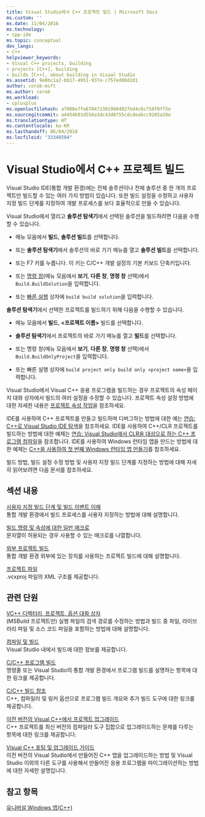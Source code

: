 ```yaml
---
title: Visual Studio에서 C++ 프로젝트 빌드 | Microsoft Docs
ms.custom: ''
ms.date: 11/04/2016
ms.technology:
- cpp-ide
ms.topic: conceptual
dev_langs:
- C++
helpviewer_keywords:
- Visual C++ projects, building
- projects [C++], building
- builds [C++], about building in Visual Studio
ms.assetid: 9e8bc1a2-bb17-4951-937a-c757ed88d2d1
author: corob-msft
ms.author: corob
ms.workload:
- cplusplus
ms.openlocfilehash: a7008e7fe670471301968482fbd4c6c758f0ff5e
ms.sourcegitcommit: a4454b91d556a3dc43d8755cdcdeabcc9285a20e
ms.translationtype: HT
ms.contentlocale: ko-KR
ms.lasthandoff: 06/04/2018
ms.locfileid: "33340504"
---
```

# <a name="building-c-projects-in-visual-studio"></a>Visual Studio에서 C++ 프로젝트 빌드
Visual Studio IDE(통합 개발 환경)에는 전체 솔루션이나 전체 솔루션 중 한 개의 프로젝트만 빌드할 수 있는 여러 가지 방법이 있습니다. 또한 빌드 설정을 수정하고 사용자 지정 빌드 단계를 지정하여 개발 프로세스를 보다 효율적으로 만들 수 있습니다.  
  
 Visual Studio에서 열리고 **솔루션 탐색기**에서 선택된 솔루션을 빌드하려면 다음을 수행할 수 있습니다.  
  
-   메뉴 모음에서 **빌드**, **솔루션 빌드**를 선택합니다.  
  
-   또는 **솔루션 탐색기**에서 솔루션의 바로 가기 메뉴를 열고 **솔루션 빌드**를 선택합니다.  
  
-   또는 F7 키를 누릅니다. 이 키는 C/C++ 개발 설정의 기본 키보드 단축키입니다.  
  
-   또는 [명령 창](/visualstudio/ide/reference/command-window)(메뉴 모음에서 **보기**, **다른 창**, **명령 창** 선택)에서 `Build.BuildSolution`을 입력합니다.  
  
-   또는 [빠른 실행](/visualstudio/ide/reference/quick-launch-environment-options-dialog-box) 상자에 `build build solution`을 입력합니다.  
  
 **솔루션 탐색기**에서 선택한 프로젝트를 빌드하기 위해 다음을 수행할 수 있습니다.  
  
-   메뉴 모음에서 **빌드**, **\<프로젝트 이름>** 빌드를 선택합니다.  
  
-   **솔루션 탐색기**에서 프로젝트의 바로 가기 메뉴를 열고 **빌드**를 선택합니다.  
  
-   또는 명령 창(메뉴 모음에서 **보기**, **다른 창**, **명령 창** 선택)에서 `Build.BuildOnlyProject`을 입력합니다.  
  
-   또는 빠른 실행 상자에 `build project only build only <project name>`을 입력합니다.  
  
 Visual Studio에서 Visual C++ 응용 프로그램을 빌드하는 경우 프로젝트의 속성 페이지 대화 상자에서 빌드의 여러 설정을 수정할 수 있습니다. 프로젝트 속성 설정 방법에 대한 자세한 내용은 [프로젝트 속성 작업](../ide/working-with-project-properties.md)을 참조하세요.  
  
 IDE를 사용하여 C++ 프로젝트를 만들고 빌드하며 디버그하는 방법에 대한 예는 [연습: C++로 Visual Studio IDE 탐색](/visualstudio/ide/getting-started-with-cpp-in-visual-studio)을 참조하세요. IDE를 사용하여 C++/CLR 프로젝트를 빌드하는 방법에 대한 예제는 [연습: Visual Studio에서 CLR을 대상으로 하는 C++ 프로그램 컴파일](../ide/walkthrough-compiling-a-cpp-program-that-targets-the-clr-in-visual-studio.md)을 참조합니다. IDE를 사용하여 Windows 런타임 앱을 만드는 방법에 대한 예제는 [C++을 사용하여 첫 번째 Windows 런타임 앱 만들기](http://msdn.microsoft.com/library/windows/apps/hh974580.aspx)를 참조하세요.  
  
 빌드 방법, 빌드 설정 수정 방법 및 사용자 지정 빌드 단계를 지정하는 방법에 대해 자세히 읽어보려면 다음 문서를 참조하세요.  
  
## <a name="in-this-section"></a>섹션 내용  
 [사용자 지정 빌드 단계 및 빌드 이벤트 이해](../ide/understanding-custom-build-steps-and-build-events.md)  
 통합 개발 환경에서 빌드 프로세스를 사용자 지정하는 방법에 대해 설명합니다.  
  
 [빌드 명령 및 속성에 대한 일반 매크로](../ide/common-macros-for-build-commands-and-properties.md)  
 문자열이 허용되는 경우 사용할 수 있는 매크로를 나열합니다.  
  
 [외부 프로젝트 빌드](../ide/building-external-projects.md)  
 통합 개발 환경 외부에 있는 장치를 사용하는 프로젝트 빌드에 대해 설명합니다.  
  
 [프로젝트 파일](../ide/project-files.md)  
 .vcxproj 파일의 XML 구조를 제공합니다.  
  
## <a name="related-sections"></a>관련 단원  
 [VC++ 디렉터리, 프로젝트, 옵션 대화 상자](vcpp-directories-property-page.md)  
 (MSBuild 프로젝트만) 실행 파일의 검색 경로를 수정하는 방법과 빌드 중 파일, 라이브러리 파일 및 소스 코드 파일을 포함하는 방법에 대해 설명합니다.  
  
 [컴파일 및 빌드](/visualstudio/ide/compiling-and-building-in-visual-studio)  
 Visual Studio 내에서 빌드에 대한 정보를 제공합니다.  
  
 [C/C++ 프로그램 빌드](../build/building-c-cpp-programs.md)  
 명령줄 또는 Visual Studio의 통합 개발 환경에서 프로그램 빌드를 설명하는 항목에 대한 링크를 제공합니다.  
  
 [C/C++ 빌드 참조](../build/reference/c-cpp-building-reference.md)  
 C++, 컴파일러 및 링커 옵션으로 프로그램 빌드 개요와 추가 빌드 도구에 대한 링크를 제공합니다.  
  
 [이전 버전의 Visual C++에서 프로젝트 업그레이드](../porting/upgrading-projects-from-earlier-versions-of-visual-cpp.md)  
 C++ 프로젝트를 최신 버전의 컴파일러 도구 집합으로 업그레이드하는 문제를 다루는 항목에 대한 링크를 제공합니다.  
  
[Visual C++ 포팅 및 업그레이드 가이드](../porting/visual-cpp-porting-and-upgrading-guide.md)  
  이전 버전의 Visual Studio에서 만들어진 C++ 앱을 업그레이드하는 방법 및 Visual Studio 이외의 다른 도구를 사용해서 만들어진 응용 프로그램을 마이그레이션하는 방법에 대한 자세한 설명입니다.  
  
## <a name="see-also"></a>참고 항목  
 [유니버설 Windows 앱(C++)](../windows/universal-windows-apps-cpp.md)